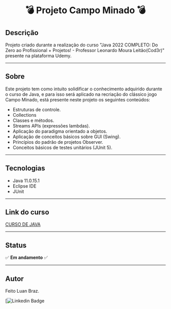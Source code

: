 <h1 align="center">💣 Projeto Campo Minado 💣</h1> 

## Descrição

Projeto criado durante a realização do curso "Java 2022 COMPLETO: Do Zero ao Profissional + Projetos! - Professor Leonardo Moura Leitão(Cod3r)" presente na plataforma Udemy.

***

## Sobre 

Este projeto tem como intuito solidificar o conhecimento adquirido durante o curso de Java, e para isso será aplicado na recriação do clássico jogo Campo Minado, está presente neste projeto os seguintes conteúdos:

* Estruturas de controle.
* Collections
* Classes e métodos.
* Streams APIs (expressões lambdas).
* Aplicação do paradigma orientado a objetos.
* Aplicação de conceitos básicos sobre GUI (Swing).
* Princípios do padrão de projetos Observer.
* Conceitos básicos de testes unitários (JUnit 5).

***

## Tecnologias

* Java 11.0.15.1
* Eclipse IDE
* JUnit 

***

## Link do curso

<a href = "https://www.udemy.com/course/fundamentos-de-programacao-com-java/"> CURSO DE JAVA </a>

***

## Status

:white_check_mark: **Em andamento** :white_check_mark:

***

## Autor

Feito Luan Braz.

[![Linkedin Badge](https://img.shields.io/badge/-LuanBraz-blue?style=flat-square&logo=Linkedin&logoColor=white&link=https://www.linkedin.com/in/luanbraz//)